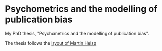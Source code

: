 # Psychometrics and the modelling of publication bias
My PhD thesis, "Psychometrics and the modelling of publication bias".

The thesis follows the [layout of Martin Helsø](https://github.com/martinhelso/phduio)
